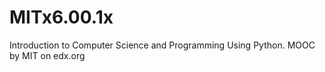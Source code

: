 # MITx6.00.1x
Introduction to Computer Science and Programming Using Python. MOOC by MIT on edx.org
